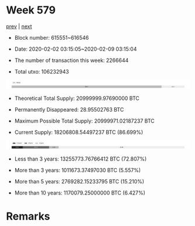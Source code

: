 # Week 579

[prev](week0578.md) | [next](week0580.md)

- Block number: 615551~616546

- Date: 2020-02-02 03:15:05~2020-02-09 03:15:04

- The number of transaction this week: 2266644

- Total utxo: 106232943

![](../images/mined_week0579.png)

- Theoretical Total Supply: 20999999.97690000 BTC

- Permanently Disappeared: 28.95502763 BTC

- Maximum Possible Total Supply: 20999971.02187237 BTC

- Current Supply: 18206808.54497237 BTC (86.699%)

![](../images/year_week0579.png)


- Less than 3 years: 13255773.76766412 BTC (72.807%)

- More than 3 years: 1011673.37497030 BTC (5.557%)

- More than 5 years: 2769282.15233795 BTC (15.210%)

- More than 10 years: 1170079.25000000 BTC (6.427%)

# Remarks

